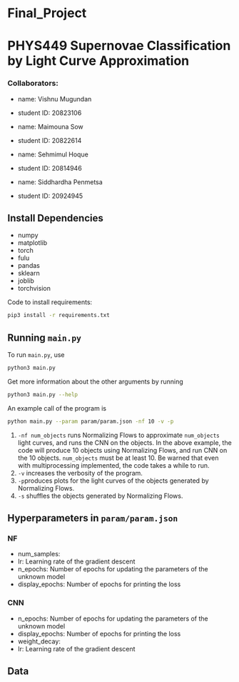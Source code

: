 # Final_Project
# PHYS449 Supernovae Classification by Light Curve Approximation

### Collaborators:
- name: Vishnu Mugundan
- student ID: 20823106

- name: Maimouna Sow
- student ID: 20822614

- name: Sehmimul Hoque
- student ID: 20814946

- name: Siddhardha Penmetsa
- student ID: 20924945

## Install Dependencies

- numpy
- matplotlib
- torch
- fulu
- pandas
- sklearn
- joblib
- torchvision

Code to install requirements:
```sh
pip3 install -r requirements.txt
```

## Running `main.py`

To run `main.py`, use

```sh
python3 main.py
```

Get more information about the other arguments by running

```sh
python3 main.py --help
```

An example call of the program is

```sh
python main.py --param param/param.json -nf 10 -v -p
```

1. `-nf num_objects` runs Normalizing Flows to approximate `num_objects` light curves, and runs the CNN on the objects. In the above example, the code will produce 10 objects using Normalizing Flows, and run CNN on the 10 objects. `num_objects` must be at least 10. Be warned that even with multiprocessing implemented, the code takes a while to run.
2. `-v` increases the verbosity of the program.
3. `-p`produces plots for the light curves of the objects generated by Normalizing Flows.
4. `-s` shuffles the objects generated by Normalizing Flows. 

## Hyperparameters in `param/param.json`

### NF
- num_samples: 
- lr: Learning rate of the gradient descent
- n_epochs: Number of epochs for updating the parameters of the unknown model
- display_epochs: Number of epochs for printing the loss

### CNN
- n_epochs: Number of epochs for updating the parameters of the unknown model
- display_epochs: Number of epochs for printing the loss
- weight_decay: 
- lr: Learning rate of the gradient descent

## Data


